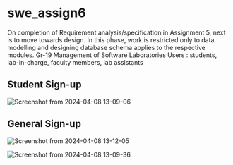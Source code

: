 # swe_assign6
On completion of Requirement analysis/specification in Assignment 5, next is to move towards design. In this phase, work is restricted only to data modelling and designing database schema applies to the respective modules.
Gr-19 Management of Software Laboratories
Users : students, lab-in-charge, faculty members, lab assistants

## Student Sign-up

![Screenshot from 2024-04-08 13-09-06](https://github.com/AnanyaSDhar/swe_assign6/assets/90474789/ba1d9c95-8350-43e0-94b2-0c4ae345e6a5)

## General Sign-up
![Screenshot from 2024-04-08 13-12-05](https://github.com/AnanyaSDhar/swe_assign6/assets/90474789/7f2e79e7-b22f-4e06-be87-84bb32eb28a5)

![Screenshot from 2024-04-08 13-09-36](https://github.com/AnanyaSDhar/swe_assign6/assets/90474789/af0783c1-7702-466e-bb6e-e72f7d6fe3f4)

